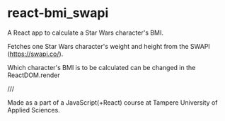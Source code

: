 # react-bmi_swapi
A React app to calculate a Star Wars character's BMI.

Fetches one Star Wars character's weight and height from the SWAPI (https://swapi.co/).

Which character's BMI is to be calculated can be changed in the ReactDOM.render

///

Made as a part of a JavaScript(+React) course at Tampere University of Applied Sciences.
